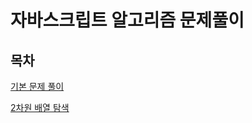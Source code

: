 # 자바스크립트 알고리즘 문제풀이

## 목차

[기본 문제 풀이](https://github.com/Hong-JunHyeok/Algorithm_Javascript/tree/master/%EA%B8%B0%EB%B3%B8%20%EB%AC%B8%EC%A0%9C%20%ED%92%80%EC%9D%B4)

[2차원 배열 탐색]()
